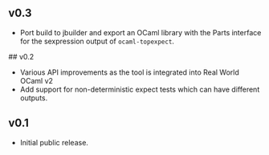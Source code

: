 ## v0.3

* Port build to jbuilder and export an OCaml library with the Parts interface for
  the sexpression output of `ocaml-topexpect`.

## v0.2

* Various API improvements as the tool is integrated into Real World OCaml v2
* Add support for non-deterministic expect tests which can have different outputs.

## v0.1

* Initial public release.
